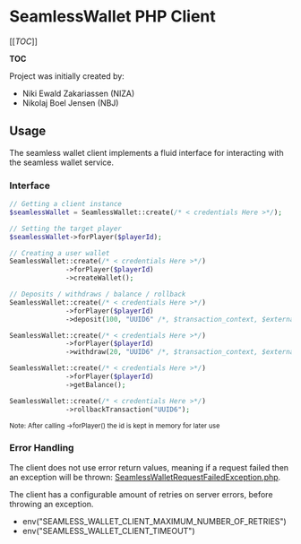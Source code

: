 # SeamlessWallet PHP Client

[[_TOC_]]

__TOC__

Project was initially created by:

- Niki Ewald Zakariassen (NIZA)
- Nikolaj Boel Jensen (NBJ)

## Usage
The seamless wallet client implements a fluid interface for interacting with the seamless wallet service.

### Interface
```php
// Getting a client instance
$seamlessWallet = SeamlessWallet::create(/* < credentials Here >*/);

// Setting the target player
$seamlessWallet->forPlayer($playerId);
```

```php
// Creating a user wallet
SeamlessWallet::create(/* < credentials Here >*/)
              ->forPlayer($playerId)
              ->createWallet();
```

```php
// Deposits / withdraws / balance / rollback
SeamlessWallet::create(/* < credentials Here >*/)
              ->forPlayer($playerId)
              ->deposit(100, "UUID6" /*, $transaction_context, $external_id */);

SeamlessWallet::create(/* < credentials Here >*/)
              ->forPlayer($playerId)
              ->withdraw(20, "UUID6" /*, $transaction_context, $external_id */);

SeamlessWallet::create(/* < credentials Here >*/)
              ->forPlayer($playerId)
              ->getBalance();

SeamlessWallet::create(/* < credentials Here >*/)
              ->rollbackTransaction("UUID6");
```
<small>Note: After calling ->forPlayer() the id is kept in memory for later use</small>

### Error Handling

The client does not use error return values, meaning if a request failed then an exception will be thrown: [SeamlessWalletRequestFailedException.php](src/SeamlessWallet/Exceptions/SeamlessWalletRequestFailedException.php).

The client has a configurable amount of retries on server errors, before throwing an exception.
- env("SEAMLESS_WALLET_CLIENT_MAXIMUM_NUMBER_OF_RETRIES")
- env("SEAMLESS_WALLET_CLIENT_TIMEOUT")
